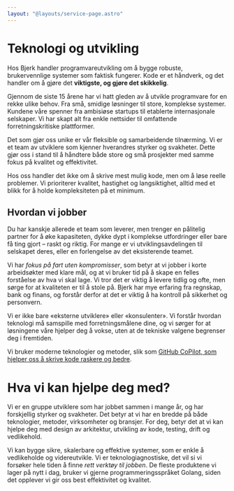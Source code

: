 ```yaml
---
layout: "@layouts/service-page.astro"
---
```


# Teknologi og utvikling

Hos Bjerk handler programvareutvikling om å bygge robuste, brukervennlige systemer
som faktisk fungerer. Kode er et håndverk, og det handler om å gjøre det
**viktigste, og gjøre det skikkelig**.

Gjennom de siste 15 årene har vi hatt gleden av å utvikle programvare for en
rekke ulike behov. Fra små, smidige løsninger til store, komplekse systemer.
Kundene våre spenner fra ambisiøse startups til etablerte internasjonale
selskaper. Vi har skapt alt fra enkle nettsider til omfattende
forretningskritiske plattformer.

Det som gjør oss unike er vår fleksible og samarbeidende tilnærming. Vi er
et team av utviklere som kjenner hverandres styrker og svakheter. Dette gjør
oss i stand til å håndtere både store og små prosjekter med samme fokus på
kvalitet og effektivitet.

Hos oss handler det ikke om å skrive mest mulig kode, men om å løse reelle
problemer. Vi prioriterer kvalitet, hastighet og langsiktighet, alltid med et
blikk for å holde kompleksiteten på et minimum.

## Hvordan vi jobber

Du har kanskje allerede et team som leverer, men trenger en pålitelig partner
for å øke kapasiteten, dykke dypt i komplekse utfordringer eller
bare få ting gjort – raskt og riktig. For mange er vi utviklingsavdelingen
til selskapet deres, eller en forlengelse av det eksisterende teamet.

Vi har *fokus på fart uten kompromisser*, som betyr at vi jobber i korte arbeidsøkter
med klare mål, og at vi bruker tid på å skape en felles forståelse av hva vi skal
lage. Vi tror det er viktig å levere tidlig og ofte, men sørge for at kvaliteten
er til å stole på. Bjerk har mye erfaring fra regnskap, bank og finans, og forstår
derfor at det er viktig å ha kontroll på sikkerhet og personvern.

Vi er ikke bare «eksterne utviklere» eller «konsulenter». Vi forstår hvordan
teknologi må samspille med forretningsmålene dine, og vi sørger for at
løsningene våre hjelper deg å vokse, uten at de tekniske valgene begrenser
deg i fremtiden.

Vi bruker moderne teknologier og metoder, slik som [GitHub CoPilot, som hjelper oss
å skrive kode raskere og bedre](https://www.kode24.no/artikkel/ett-ar-med-copilot-vi-har-blitt-bedre-utviklere/79580398).

# Hva vi kan hjelpe deg med?

Vi er en gruppe utviklere som har jobbet sammen i mange år, og har forskjellig
styrker og svakheter. Det betyr at vi har en bredde på både teknologier, metoder,
virksomheter og bransjer. For deg, betyr det at vi kan hjelpe deg med design av
arkitektur, utvikling av kode, testing, drift og vedlikehold.

Vi kan bygge sikre, skalerbare og effektive systemer, som er enkle å vedlikeholde
og videreutvikle. Vi er teknologiagnostiske, det vil si vi forsøker hele tiden å
finne _rett verktøy til jobben_. De fleste produktene vi lager på nytt i dag,
bruker vi gjerne programmeringsspråket Golang, siden det opplever vi gir oss
best effektivitet og kvalitet.